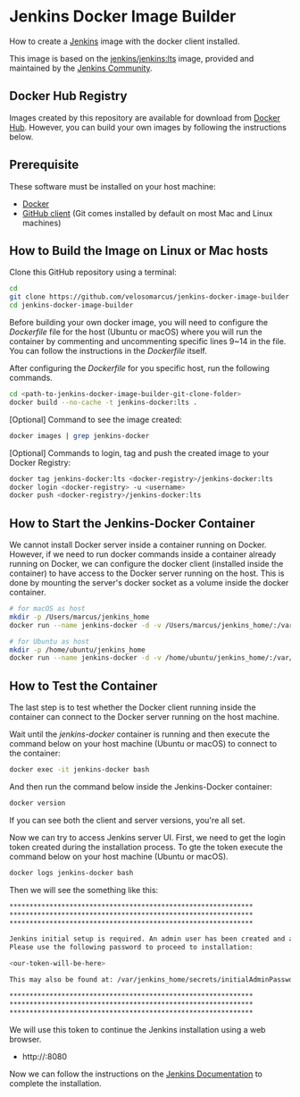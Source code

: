 # Jenkins Docker Image Builder
How to create a [Jenkins](https://www.jenkins.io/) image with the docker client installed.

This image is based on the [jenkins/jenkins:lts](https://hub.docker.com/r/jenkins/jenkins) image,
provided and maintained by the [Jenkins Community](https://jenkins.io/).

## Docker Hub Registry

Images created by this repository are available for download from 
[Docker Hub](https://hub.docker.com/repository/docker/marcusveloso/jenkins-docker). 
However, you can build your own images by following the instructions below.

## Prerequisite

These software must be installed on your host machine:
- [Docker](https://www.docker.com/get-started/)
- [GitHub client](https://github.com/git-guides/install-git) (Git comes installed by 
default on most Mac and Linux machines)

## How to Build the Image on Linux or Mac hosts

Clone this GitHub repository using a terminal:
```bash
cd
git clone https://github.com/velosomarcus/jenkins-docker-image-builder.git
cd jenkins-docker-image-builder
```

Before building your own docker image, you will need to configure the _Dockerfile_ file for the host 
(Ubuntu or macOS) where you will run the container by commenting and uncommenting specific lines 9~14 
in the file. You can follow the instructions in the _Dockerfile_ itself.

After configuring the _Dockerfile_ for you specific host, run the following commands.

```bash
cd <path-to-jenkins-docker-image-builder-git-clone-folder>
docker build --no-cache -t jenkins-docker:lts .
```

[Optional] Command to see the image created:

```bash
docker images | grep jenkins-docker
```

[Optional] Commands to login, tag and push the created image to your Docker Registry:

```bash
docker tag jenkins-docker:lts <docker-registry>/jenkins-docker:lts
docker login <docker-registry> -u <username>
docker push <docker-registry>/jenkins-docker:lts
```

## How to Start the Jenkins-Docker Container

We cannot install Docker server inside a container running on Docker.
However, if we need to run docker commands inside a container already running
on Docker, we can configure the docker client (installed inside the container) to
have access to the Docker server running on the host. 
This is done by mounting the server's docker socket as a volume inside the docker container.

```bash
# for macOS as host
mkdir -p /Users/marcus/jenkins_home
docker run --name jenkins-docker -d -v /Users/marcus/jenkins_home/:/var/jenkins_home -v /var/run/docker.sock:/var/run/docker.sock -p 8080:8080 -p 50000:50000 jenkins-docker:lts
```

```bash
# for Ubuntu as host
mkdir -p /home/ubuntu/jenkins_home
docker run --name jenkins-docker -d -v /home/ubuntu/jenkins_home/:/var/jenkins_home -v /var/run/docker.sock:/var/run/docker.sock -p 8080:8080 -p 50000:50000 jenkins-docker:lts
```

## How to Test the Container

The last step is to test whether the Docker client running inside the container can connect to the Docker server
running on the host machine.

Wait until the _jenkins-docker_ container is running and then execute the 
command below on your host machine (Ubuntu or macOS) to connect to the container:

```bash
docker exec -it jenkins-docker bash
```

And then run the command below inside the Jenkins-Docker container:

```bash
docker version
```

If you can see both the client and server versions, you're all set.

Now we can try to access Jenkins server UI. First, we need to get the login token created
during the installation process. To gte the token execute the 
command below on your host machine (Ubuntu or macOS).

```bash
docker logs jenkins-docker bash
```

Then we will see the something like this:

```bash
*************************************************************
*************************************************************
*************************************************************

Jenkins initial setup is required. An admin user has been created and a password generated.
Please use the following password to proceed to installation:

<our-token-will-be-here>

This may also be found at: /var/jenkins_home/secrets/initialAdminPassword

*************************************************************
*************************************************************
*************************************************************
```

We will use this token to continue the Jenkins installation using a web browser.

- http://<jenkins-host-ip>:8080

Now we can follow the instructions on the [Jenkins Documentation](https://www.jenkins.io/doc/book/installing/docker/) to complete the installation.